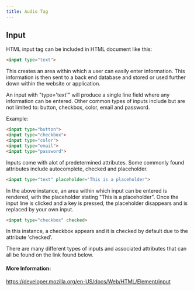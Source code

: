 ```yaml
---
title: Audio Tag
---
```

## Input
HTML input tag can be included in HTML document like this:

```html
<input type="text">
```

This creates an area within which a user can easily enter information. This information is then sent to a back end database and stored or used further down within the website or application.

An input with "type='text'" will produce a single line field where any information can be entered. Other common types of inputs include but are not limited to: button, checkbox, color, email and password.

Example:
```html
<input type="button">
<input type="checkbox">
<input type="color">
<input type="email">
<input type="password">
```

Inputs come with alot of predetermined attributes.
Some commonly found attributes include autocomplete, checked and placeholder.

```html
<input type="text" placeholder="This is a placeholder">
```
In the above instance, an area within which input can be entered is rendered, with the placeholder stating "This is a placeholder". Once the input line is clicked and a key is pressed, the placeholder disappears and is replaced by your own input.

```html
<input type="checkbox" checked>
```
In this instance, a checkbox appears and it is checked by default due to the attribute 'checked'.

There are many different types of inputs and associated attributes that can all be found on the link found below.

#### More Information:
https://developer.mozilla.org/en-US/docs/Web/HTML/Element/input

